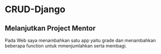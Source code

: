 # CRUD-Django

## Melanjutkan Project Mentor
Pada Web saya menambahkan satu app yaitu grade dan menambahkan beberapa function untuk mmenjumlahkan serta membagi.
